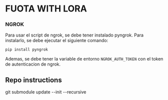 # FUOTA WITH LORA

### NGROK

Para usar el script de ngrok, se debe tener instalado pyngrok. Para instalarlo, se debe ejecutar el siguiente comando:
```
pip install pyngrok
```
Ademas, se debe tener la variable de entorno `NGROK_AUTH_TOKEN` con el token de autenticacion de ngrok.

## Repo instructions

git submodule update --init --recursive

